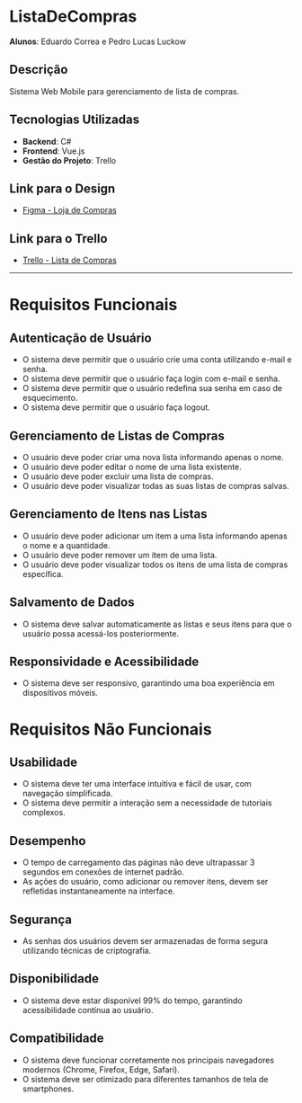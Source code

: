 # ListaDeCompras

**Alunos**: Eduardo Correa e Pedro Lucas Luckow

## Descrição

Sistema Web Mobile para gerenciamento de lista de compras.

## Tecnologias Utilizadas

- **Backend**: C#
- **Frontend**: Vue.js
- **Gestão do Projeto**: Trello

## Link para o Design

- [Figma - Loja de Compras](https://www.figma.com/design/OLKqfrTJXXXY2XhvWcTTrv/Untitled?node-id=0-1&t=LtCk0v5J5SQsCtRT-1)

## Link para o Trello

- [Trello - Lista de Compras](https://trello.com/invite/b/67cf014db4c64ed9aa35547c/ATTId55f52cd909bb481a9075279310ffbe5A8B62671/listadecompras)

<hr />

# Requisitos Funcionais

## Autenticação de Usuário
- O sistema deve permitir que o usuário crie uma conta utilizando e-mail e senha.
- O sistema deve permitir que o usuário faça login com e-mail e senha.
- O sistema deve permitir que o usuário redefina sua senha em caso de esquecimento.
- O sistema deve permitir que o usuário faça logout.

## Gerenciamento de Listas de Compras
- O usuário deve poder criar uma nova lista informando apenas o nome.
- O usuário deve poder editar o nome de uma lista existente.
- O usuário deve poder excluir uma lista de compras.
- O usuário deve poder visualizar todas as suas listas de compras salvas.

## Gerenciamento de Itens nas Listas
- O usuário deve poder adicionar um item a uma lista informando apenas o nome e a quantidade.
- O usuário deve poder remover um item de uma lista.
- O usuário deve poder visualizar todos os itens de uma lista de compras específica.

## Salvamento de Dados
- O sistema deve salvar automaticamente as listas e seus itens para que o usuário possa acessá-los posteriormente.

## Responsividade e Acessibilidade
- O sistema deve ser responsivo, garantindo uma boa experiência em dispositivos móveis.

# Requisitos Não Funcionais

## Usabilidade
- O sistema deve ter uma interface intuitiva e fácil de usar, com navegação simplificada.
- O sistema deve permitir a interação sem a necessidade de tutoriais complexos.

## Desempenho
- O tempo de carregamento das páginas não deve ultrapassar 3 segundos em conexões de internet padrão.
- As ações do usuário, como adicionar ou remover itens, devem ser refletidas instantaneamente na interface.

## Segurança
- As senhas dos usuários devem ser armazenadas de forma segura utilizando técnicas de criptografia.

## Disponibilidade
- O sistema deve estar disponível 99% do tempo, garantindo acessibilidade contínua ao usuário.

## Compatibilidade
- O sistema deve funcionar corretamente nos principais navegadores modernos (Chrome, Firefox, Edge, Safari).
- O sistema deve ser otimizado para diferentes tamanhos de tela de smartphones.
